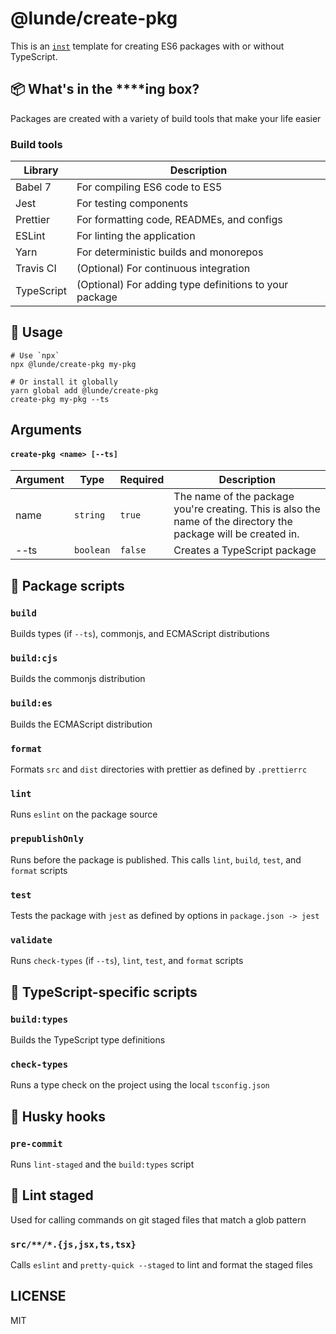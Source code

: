 # @lunde/create-pkg

This is an [`inst`](https://github.com/jaredLunde/inst-pkg) template for creating 
ES6 packages with or without TypeScript.

## 📦 What's in the \*\*\*\*ing box?

Packages are created with a variety of build tools that make your life easier

### Build tools

| Library    | Description                                                  |
| ---------- | ------------------------------------------------------------ |
| Babel 7    | For compiling ES6 code to ES5                        |
| Jest       | For testing components                                       |
| Prettier   | For formatting code, READMEs, and configs                     |
| ESLint     | For linting the application                                  |
| Yarn       | For deterministic builds and monorepos                       |
| Travis CI  | (Optional) For continuous integration                                   |
| TypeScript | (Optional) For adding type definitions to your package                                |

## 🔧 Usage

```shell script
# Use `npx`
npx @lunde/create-pkg my-pkg

# Or install it globally
yarn global add @lunde/create-pkg
create-pkg my-pkg --ts
```

## Arguments

#### `create-pkg <name> [--ts]`

| Argument | Type | Required | Description |
| --- | --- | --- | --- |
| name | `string` | `true` | The name of the package you're creating. This is also the name of the directory the package will be created in. |
| --ts | `boolean` | `false` | Creates a TypeScript package


## 📜 Package scripts

### `build`

Builds types (if `--ts`), commonjs, and ECMAScript distributions

### `build:cjs`

Builds the commonjs distribution

### `build:es`

Builds the ECMAScript distribution

### `format`

Formats `src` and `dist` directories with prettier as defined by `.prettierrc`

### `lint`

Runs `eslint` on the package source

### `prepublishOnly`

Runs before the package is published. This calls `lint`, `build`, `test`, and `format` scripts

### `test`

Tests the package with `jest` as defined by options in `package.json -> jest`

### `validate`

Runs `check-types` (if `--ts`), `lint`, `test`, and `format` scripts

## 🚨 TypeScript-specific scripts

### `build:types`

Builds the TypeScript type definitions

### `check-types`

Runs a type check on the project using the local `tsconfig.json`

## 🐺 Husky hooks

### `pre-commit`

Runs `lint-staged` and the `build:types` script

## 💨 Lint staged

Used for calling commands on git staged files that match a glob pattern

### `src/**/*.{js,jsx,ts,tsx}`

Calls `eslint` and `pretty-quick --staged` to lint and format the staged files

## LICENSE

MIT